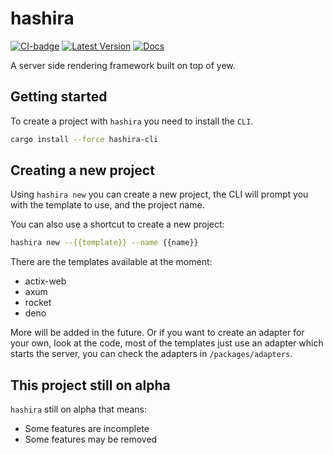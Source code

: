 # hashira

[![CI-badge]](ci) [![Latest Version]][crates.io] [![Docs][docs-badge]][docs-link]

[CI-badge]: https://github.com/Neo-Ciber94/hashira/actions/workflows/ci.yml/badge.svg
[ci]: https://github.com/Neo-Ciber94/hashira/actions/workflows/ci.yml

[latest version]: https://img.shields.io/crates/v/hashira.svg
[crates.io]: https://crates.io/crates/hashira

[docs-badge]: https://img.shields.io/badge/docs-hashira-blue.svg
[docs-link]: https://docs.rs/hashira/latest

A server side rendering framework built on top of yew.

## Getting started

To create a project with `hashira` you need to install the `CLI`.

```bash
cargo install --force hashira-cli
```

## Creating a new project

Using `hashira new` you can create a new project,
the CLI will prompt you with the template to use,
and the project name.

You can also use a shortcut to create a new project:

```bash
hashira new --{{template}} --name {{name}}
```

There are the templates available at the moment:

- actix-web
- axum
- rocket
- deno

More will be added in the future. Or if you want to create an adapter for your own, look at the code, most of the templates just use an adapter which starts the server, you can check the adapters in `/packages/adapters`.

## This project still on alpha

`hashira` still on alpha that means:

- Some features are incomplete
- Some features may be removed
